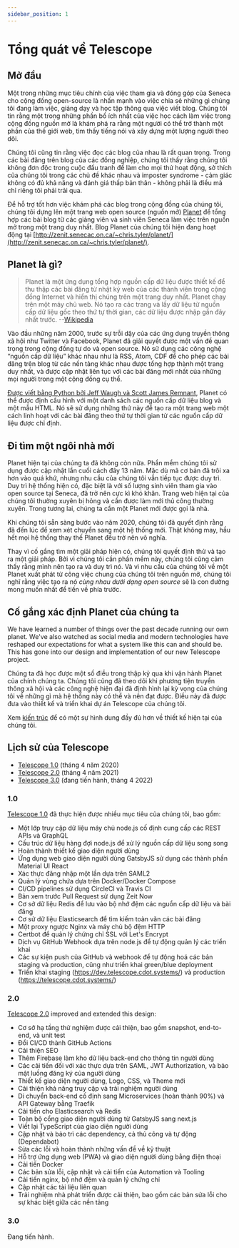 ```yaml
---
sidebar_position: 1
---
```


# Tổng quát về Telescope

## Mở đầu

Một trong những mục tiêu chính của việc tham gia và đóng góp của Seneca cho cộng đồng open-source là nhấn mạnh vào việc chia sẻ những gì chúng tôi đang làm việc, giảng dạy và học tập thông qua việc viết blog. Chúng tôi tin rằng một trong những phần bổ ích nhất của việc học cách làm việc trong cộng đồng nguồn mở là khám phá ra rằng một người có thể trở thành một phần của thế giới web, tìm thấy tiếng nói và xây dựng một lượng người theo dõi.

Chúng tôi cũng tin rằng việc đọc các blog của nhau là rất quan trọng. Trong các bài đăng trên blog của các đồng nghiệp, chúng tôi thấy rằng chúng tôi không đơn độc trong cuộc đấu tranh để làm cho mọi thứ hoạt động, sở thích của chúng tôi trong các chủ đề khác nhau và imposter syndrome - cảm giác không có đủ khả năng và đánh giá thấp bản thân - không phải là điều mà chỉ riêng tôi phải trải qua.

Để hỗ trợ tốt hơn việc khám phá các blog trong cộng đồng của chúng tôi, chúng tôi dựng lên một trang web open source (nguồn mở) [Planet](<https://en.wikipedia.org/wiki/Planet_(software)>) để tổng hợp các bài blog từ các giảng viên và sinh viên Seneca làm việc trên nguồn mở trong một trang duy nhất. Blog Planet của chúng tôi hiện đang hoạt động tại [http://zenit.senecac.on.ca/~chris.tyler/planet/](http://zenit.senecac.on.ca/~chris.tyler/planet/).

## Planet là gì?

> Planet là một ứng dụng tổng hợp nguồn cấp dữ liệu được thiết kế để thu thập các bài đăng từ nhật ký web của các thành viên trong cộng đồng Internet và hiển thị chúng trên một trang duy nhất. Planet chạy trên một máy chủ web. Nó tạo ra các trang và lấy dữ liệu từ nguồn cấp dữ liệu gốc theo thứ tự thời gian, các dữ liệu được nhập gần đây nhất trước. --[Wikipedia](<https://en.wikipedia.org/wiki/Planet_(software)>)

Vào đầu những năm 2000, trước sự trỗi dậy của các ứng dụng truyền thông xã hội như Twitter và Facebook, Planet đã giải quyết được một vấn đề quan trọng trong cộng đồng tự do và open source. Nó sử dụng các công nghệ “nguồn cấp dữ liệu” khác nhau như là RSS, Atom, CDF để cho phép các bài đăng trên blog từ các nền tảng khác nhau được tổng hợp thành một trang duy nhất, và được cập nhật liên tục với các bài đăng mới nhất của những mọi người trong một cộng đồng cụ thể.

[Được viết bằng Python bởi Jeff Waugh và Scott James Remnant](https://people.gnome.org/~jdub/bzr/planet/devel/trunk/), Planet có thể được định cấu hình với một danh sách các nguồn cấp dữ liệu blog và một mẫu HTML. Nó sẽ sử dụng những thứ này để tạo ra một trang web một cách linh hoạt với các bài đăng theo thứ tự thời gian từ các nguồn cấp dữ liệu được chỉ định.

## Đi tìm một ngôi nhà mới

Planet hiện tại của chúng ta đã không còn nữa. Phần mềm chúng tôi sử dụng được cập nhật lần cuối cách đây 13 năm. Mặc dù mã cơ bản đã trôi xa hơn vào quá khứ, nhưng nhu cầu của chúng tôi vẫn tiếp tục được duy trì. Duy trì hệ thống hiện có, đặc biệt là với số lượng sinh viên tham gia vào open source tại Seneca, đã trở nên cực kì khó khăn. Trang web hiện tại của chúng tôi thường xuyên bị hỏng và cần được làm mới thủ công thường xuyên. Trong tương lai, chúng ta cần một Planet mới được gọi là nhà.

Khi chúng tôi sẵn sàng bước vào năm 2020, chúng tôi đã quyết định rằng đã đến lúc để xem xét chuyển sang một hệ thống mới. Thật không may, hầu hết mọi hệ thống thay thế Planet đều trở nên vô nghĩa.

Thay vì cố gắng tìm một giải pháp hiện có, chúng tôi quyết định thử và tạo ra một giải pháp. Bởi vì chúng tôi cần phần mềm này, chúng tôi cũng cảm thấy rằng mình nên tạo ra và duy trì nó. Và vì nhu cầu của chúng tôi về một Planet xuất phát từ công việc chung của chúng tôi trên nguồn mở, chúng tôi nghĩ rằng việc tạo ra nó _cùng nhau dưới dạng open source_ sẽ là con đường mong muốn nhất để tiến về phía trước.

## Cố gắng xác định Planet của chúng ta

We have learned a number of things over the past decade running our own planet.
We've also watched as social media and modern technologies have reshaped our
expectations for what a system like this can and should be. This has gone into our design and implementation of our new Telescope project.

Chúng ta đã học được một số điều trong thập kỷ qua khi vận hành Planet của chính chúng ta. Chúng tôi cũng đã theo dõi khi phương tiện truyền thông xã hội và các công nghệ hiện đại đã định hình lại kỳ vọng của chúng tôi về những gì mà hệ thống này có thể và nên đạt được. Điều này đã được đưa vào thiết kế và triển khai dự án Telescope của chúng tôi.

Xem [kiến trúc](architecture.md) để có một sự hình dung đầy đủ hơn về thiết kế hiện tại của chúng tôi.

## Lịch sử của Telescope

- [Telescope 1.0](https://blog.humphd.org/telescope-1-0-0-or-dave-is-once-again-asking-for-a-blog/) (tháng 4 năm 2020)
- [Telescope 2.0](https://blog.humphd.org/telescope-2-0/) (tháng 4 năm 2021)
- [Telescope 3.0](https://blog.humphd.org/toward-telescope-3-0/) (đang tiến hành, tháng 4 2022)

### 1.0

[Telescope 1.0](https://github.com/Seneca-CDOT/telescope/releases/tag/1.0.0) đã thực hiện được nhiều mục tiêu của chúng tôi, bao gồm:

- Một lớp truy cập dữ liệu máy chủ node.js cố định cung cấp các REST APIs và GraphQL
- Cấu trúc dữ liệu hàng đợi node.js để xử lý nguồn cấp dữ liệu song song
- Hoàn thành thiết kế giao diện người dùng
- Ứng dụng web giao diện người dùng GatsbyJS sử dụng các thành phần Material UI React
- Xác thực đăng nhập một lần dựa trên SAML2
- Quản lý vùng chứa dựa trên Docker/Docker Compose
- CI/CD pipelines sử dụng CircleCI và Travis CI
- Bản xem trước Pull Request sử dụng Zeit Now
- Cơ sở dữ liệu Redis để lưu vào bộ nhớ đệm các nguồn cấp dữ liệu và bài đăng
- Cơ sử dữ liệu Elasticsearch để tìm kiếm toàn văn các bài đăng
- Một proxy ngược Nginx và máy chủ bộ đệm HTTP
- Certbot để quản lý chứng chỉ SSL với Let's Encrypt
- Dịch vụ GitHub Webhook dựa trên node.js để tự động quản lý các triển khai
- Các sự kiện push của GitHub và webhook để tự động hoá các bản staging và production, cũng như triển khai green/blue deployment
- Triển khai staging (<https://dev.telescope.cdot.systems/>) và production (<https://telescope.cdot.systems/>)

### 2.0

[Telescope 2.0](https://github.com/Seneca-CDOT/telescope/releases/tag/2.0.0) improved and extended this design:

- Cơ sở hạ tầng thử nghiệm được cải thiện, bao gồm snapshot, end-to-end, và unit test
- Đổi CI/CD thành GitHub Actions
- Cải thiện SEO
- Thêm Firebase làm kho dử liệu back-end cho thông tin người dùng
- Các cải tiến đối với xác thực dựa trên SAML, JWT Authorization, và bảo mật luồng đăng ký của người dùng
- Thiết kế giao diện người dùng, Logo, CSS, và Theme mới
- Cải thiện khả năng truy cập và trải nghiệm người dùng
- Di chuyển back-end cố định sang Microservices (hoàn thành 90%) và API Gateway bằng Traefik
- Cải tiến cho Elasticsearch và Redis
- Toàn bộ cổng giao diện người dùng từ GatsbyJS sang next.js
- Viết lại TypeScript của giao diện người dùng
- Cập nhật và bảo trì các dependency, cả thủ công và tự động (Dependabot)
- Sửa các lỗi và hoàn thành những vấn đề về kỹ thuật
- Hỗ trợ ứng dụng web (PWA) và giao diện người dùng bằng điện thoại
- Cải tiến Docker
- Các bản sửa lỗi, cập nhật và cải tiến của Automation và Tooling
- Cải tiến nginx, bộ nhớ đệm và quản lý chứng chỉ
- Cập nhật các tài liệu liên quan
- Trải nghiệm nhà phát triển được cải thiện, bao gồm các bản sửa lỗi cho sự khác biệt giữa các nền tảng

### 3.0

Đang tiến hành.
